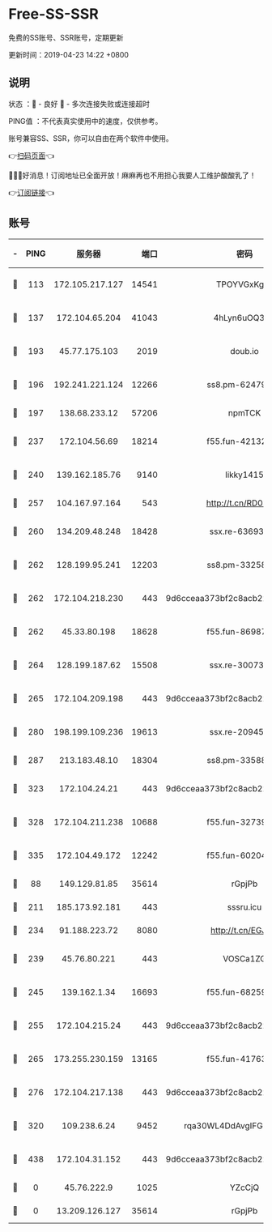 # Free-SS-SSR

免费的SS账号、SSR账号，定期更新

更新时间：2019-04-23 14:22 +0800

## 说明

状态     ：🙂 - 良好 🙁 - 多次连接失败或连接超时

PING值   ：不代表真实使用中的速度，仅供参考。

账号兼容SS、SSR，你可以自由在两个软件中使用。

👉[扫码页面](https://liesauer.github.io/Free-SS-SSR/)👈

🎉🎉🎉好消息！订阅地址已全面开放！麻麻再也不用担心我要人工维护酸酸乳了！

👉[订阅链接](https://www.liesauer.net/yogurt/subscribe?ACCESS_TOKEN=DAYxR3mMaZAsaqUb)👈

## 账号

|-|PING|服务器|端口|密码|加密方式|区域|
|:----:|:----:|:-----:|-----:|:----:|:----:|:----:|
|🙂|113|172.105.217.127|14541|TPOYVGxKglpi|aes-256-cfb|JP|
|🙂|137|172.104.65.204|41043|4hLyn6uOQ3hU|aes-256-cfb|JP|
|🙂|193|45.77.175.103|2019|doub.io|aes-128-ctr|SG|
|🙂|196|192.241.221.124|12266|ss8.pm-62479228|aes-256-cfb|US|
|🙂|197|138.68.233.12|57206|npmTCK|rc4-md5|US|
|🙂|237|172.104.56.69|18214|f55.fun-42132790|aes-256-cfb|SG|
|🙂|240|139.162.185.76|9140|likky1415|aes-256-cfb|DE|
|🙂|257|104.167.97.164|543|http://t.cn/RD0D7sx|rc4-md5|CA|
|🙂|260|134.209.48.248|18428|ssx.re-63693340|aes-256-cfb|US|
|🙂|262|128.199.95.241|12203|ss8.pm-33258331|aes-256-cfb|SG|
|🙂|262|172.104.218.230|443|9d6cceaa373bf2c8acb22e60b6a58be6|aes-256-cfb|US|
|🙂|262|45.33.80.198|18628|f55.fun-86987032|aes-256-cfb|US|
|🙂|264|128.199.187.62|15508|ssx.re-30073264|aes-256-cfb|SG|
|🙂|265|172.104.209.198|443|9d6cceaa373bf2c8acb22e60b6a58be6|aes-256-cfb|US|
|🙂|280|198.199.109.236|19613|ssx.re-20945922|aes-256-cfb|US|
|🙂|287|213.183.48.10|18304|ss8.pm-33588468|rc4-md5|RU|
|🙂|323|172.104.24.21|443|9d6cceaa373bf2c8acb22e60b6a58be6|aes-256-cfb|US|
|🙂|328|172.104.211.238|10688|f55.fun-32739231|aes-256-cfb|US|
|🙂|335|172.104.49.172|12242|f55.fun-60204359|aes-256-cfb|SG|
|🙂|88|149.129.81.85|35614|rGpjPb|rc4-md5|HK|
|🙂|211|185.173.92.181|443|sssru.icu|rc4-md5|RU|
|🙂|234|91.188.223.72|8080|http://t.cn/EGJIyrl|rc4-md5|RU|
|🙂|239|45.76.80.221|443|VOSCa1ZG|aes-256-cfb|DE|
|🙂|245|139.162.1.34|16693|f55.fun-68259533|aes-256-cfb|SG|
|🙂|255|172.104.215.24|443|9d6cceaa373bf2c8acb22e60b6a58be6|aes-256-cfb|US|
|🙂|265|173.255.230.159|13165|f55.fun-41763187|aes-256-cfb|US|
|🙂|276|172.104.217.138|443|9d6cceaa373bf2c8acb22e60b6a58be6|aes-256-cfb|US|
|🙂|320|109.238.6.24|9452|rqa30WL4DdAvgIFG6Fs3znzTa|aes-256-cfb|FR|
|🙂|438|172.104.31.152|443|9d6cceaa373bf2c8acb22e60b6a58be6|aes-256-cfb|US|
|🙁|0|45.76.222.9|1025|YZcCjQ|rc4-md5|JP|
|🙁|0|13.209.126.127|35614|rGpjPb|rc4-md5|KR|
